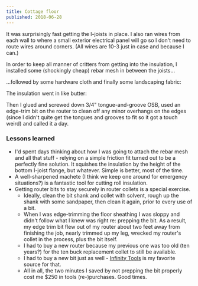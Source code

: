 ```yaml
---
title: Cottage floor
published: 2018-06-28
---
```


It was surprisingly fast getting the I-joists in place.
I also ran wires from each wall to where a small exterior electrical panel will go so I don't need to route wires around corners.
(All wires are 10-3 just in case and because I can.)

<?# SimpleFigure src="images/IMG_20180627_175057.jpg" caption="Floor system I-joists" /?>

In order to keep all manner of critters from getting into the insulation, I installed some (shockingly cheap) rebar mesh in between the joists...
<?# SimpleFigure src="images/IMG_20180627_175108.jpg" caption="Floor system rebar mesh" /?>

...followed by some hardware cloth and finally some landscaping fabric:
<?# SimpleFigure src="images/IMG_20180628_111534.jpg" caption="Floor system hardware cloth and landscaping fabric" /?>

The insulation went in like butter:
<?# SimpleFigure src="images/IMG_20180628_121454.jpg" caption="Floor system insulation" /?>

Then I glued and screwed down 3/4" tongue-and-groove OSB, used an edge-trim bit on the router to clean off any minor overhangs on the edges (since I didn't quite get the tongues and grooves to fit so it got a touch weird) and called it a day.

### Lessons learned

- I'd spent days thinking about how I was going to attach the rebar mesh and all that stuff - relying on a simple friction fit turned out to be a perfectly fine solution. It squishes the insulation by the height of the bottom I-joist flange, but whatever. Simple is better, most of the time.
- A well-sharpened machete (I think we keep one around for emergency situations?) is a fantastic tool for cutting roll insulation.
- Getting router bits to stay securely in router collets is a special exercise.
  - Ideally, clean the bit shank and collet with solvent, rough up the shank with some sandpaper, then clean it again, prior to every use of a bit.
  - When I was edge-trimming the floor sheathing I was sloppy and didn't follow what I knew was right re: prepping the bit. As a result, my edge trim bit flew out of my router about two feet away from finishing the job, nearly trimmed up my leg, wrecked my router's collet in the process, plus the bit itself.
  - I had to buy a new router because my previous one was too old (ten years?) for the ten buck replacement collet to still be available.
  - I had to buy a new bit just as well - [Infinity Tools](https://www.infinitytools.com/) is my favorite source for that.
  - All in all, the two minutes I saved by not prepping the bit properly cost me \$250 in tools (re-)purchases. Good times.
